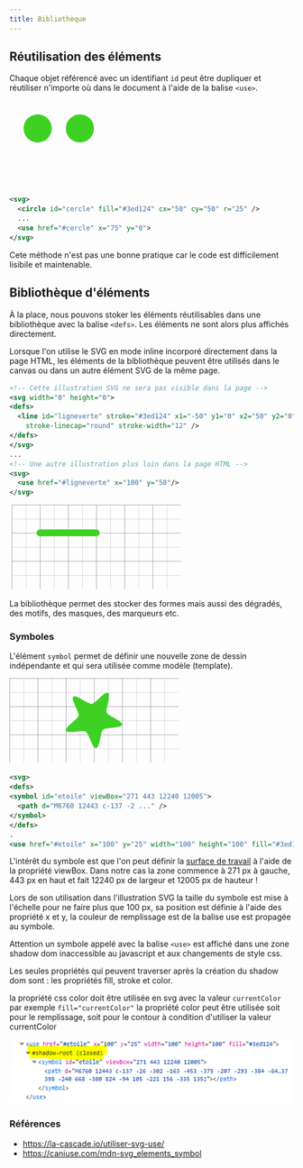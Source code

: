 ```yaml
---
title: Bibliothèque
---
```


## Réutilisation des éléments

Chaque objet référencé avec un identifiant `id` peut être dupliquer et réutiliser n'importe où dans le document à l'aide de la balise `<use>`.

<svg>
  <circle id="cercle" fill="#3ed124" cx="50" cy="50" r="25" />
  <use href="#cercle" x="75" y="0">
</svg>

```svg
<svg>
  <circle id="cercle" fill="#3ed124" cx="50" cy="50" r="25" />
  ...
  <use href="#cercle" x="75" y="0">
</svg>
```

Cete méthode n'est pas une bonne pratique car le code est difficilement lisibile et maintenable.

## Bibliothèque d'éléments

À la place, nous pouvons stoker les éléments réutilisables dans une bibliothèque avec la balise `<defs>`. Les éléments ne sont alors plus affichés directement.

Lorsque l'on utilise le SVG en mode inline incorporé directement dans la page HTML, les éléments de la bibliothèque peuvent être utilisés dans le canvas ou dans un autre élément SVG de la même page.

```svg
<!-- Cette illustration SVG ne sera pas visible dans la page -->
<svg width="0" height="0">
<defs>
  <line id="ligneverte" stroke="#3ed124" x1="-50" y1="0" x2="50" y2="0"
    stroke-linecap="round" stroke-width="12" />
</defs>
</svg>
...
<!-- Une autre illustration plus loin dans la page HTML -->
<svg>
  <use href="#ligneverte" x="100" y="50"/>
</svg>
```

<svg width="0" height="0">
<defs>
  <pattern id="tenthGrid" width="25" height="25" patternUnits="userSpaceOnUse">
    <path d="M 25 0 L 0 0 0 25" fill="none" stroke="gray" stroke-width="0.5"/>
  </pattern>
  <pattern id="fiftygrid" width="50" height="50" patternUnits="userSpaceOnUse">
    <rect width="50" height="50" fill="url(#tenthGrid)"/>
    <path d="M 50 0 L 0 0 0 50" fill="none" stroke="gray" stroke-width="1"/>
  </pattern>
  <symbol id="grid">
    <rect width="100%" height="100%" fill="url(#fiftygrid)"/>
    <path d="M 500 0 L 500 250 0 250" fill="none" stroke="gray" stroke-width="1"/>
  </symbol>
  <line id="ligneverte" stroke="#3ed124" x1="-50" y1="0" x2="50" y2="0"
    stroke-linecap="round" stroke-width="12" />
</defs>
</svg>

<svg>
  <use href="#grid"/>
  <use href="#ligneverte" x="100" y="50"/>
</svg>

La bibliothèque permet des stocker des formes mais aussi des dégradés, des motifs, des masques, des marqueurs etc. 

### Symboles

L'élément `symbol` permet de définir une nouvelle zone de dessin indépendante et qui sera utilisée comme modèle (template).

<svg>
<defs>
<symbol id="etoile" viewBox="271 443 12240 12005">
  <path d="M6760 12443 c-137 -26 -302 -163 -453 -375 -207 -293 -384 -645 -802
    -1598 -347 -790 -486 -1070 -667 -1337 -211 -311 -357 -373 -878 -374 -303 0
    -573 22 -1315 106 -310 36 -666 73 -930 97 -191 17 -792 17 -905 0 -359 -56
    -525 -174 -538 -382 -7 -128 43 -265 161 -442 197 -294 514 -612 1317 -1323
    955 -845 1247 -1174 1290 -1452 37 -234 -95 -656 -453 -1458 -364 -816 -430
    -963 -490 -1110 -252 -611 -352 -998 -318 -1236 31 -222 145 -333 357 -346
    311 -21 768 169 1699 704 749 431 885 508 1051 596 451 240 718 338 924 341
    121 1 161 -10 310 -84 265 -133 574 -380 1300 -1040 1006 -916 1405 -1206
    1752 -1276 102 -21 173 -13 255 27 103 50 160 135 204 304 21 81 23 111 23
    315 0 125 -5 267 -12 320 -51 379 -107 674 -253 1335 -229 1034 -279 1327
    -279 1647 0 162 16 260 55 346 101 221 462 490 1275 952 661 375 831 473 1005
    578 739 446 1065 761 1065 1027 0 155 -96 273 -306 378 -300 150 -748 236
    -1764 342 -1052 108 -1334 148 -1637 225 -387 100 -514 201 -648 515 -117 276
    -211 629 -391 1482 -135 644 -212 973 -289 1237 -115 398 -240 668 -380 824
    -94 105 -221 156 -335 135z"/>
</symbol>
</defs>
<use href="#grid"/>
<use href="#etoile" x="100" y="25" width="100" height="100" fill="#3ed124"/>
</defs>
</svg>


```svg
<svg>
<defs>
<symbol id="etoile" viewBox="271 443 12240 12005">
  <path d="M6760 12443 c-137 -2 ..." />
</symbol>
</defs>
.
<use href="#etoile" x="100" y="25" width="100" height="100" fill="#3ed124"/>
```

L'intérêt du symbole est que l'on peut définir la [surface de travail](../zone) à l'aide de la propriété viewBox. Dans notre cas la zone commence à 271 px à gauche, 443 px en haut et fait 12240 px de largeur et 12005 px de hauteur !

Lors de son utilisation dans l'illustration SVG la taille du symbole est mise à l'échelle pour ne faire plus que 100 px, sa position est définie à l'aide des propriété x et y, la couleur de remplissage est de la balise use est propagée au symbole.

Attention un symbole appelé avec la balise `<use>` est affiché dans une zone shadow dom inaccessible au javascript et aux changements de style css.

Les seules propriétés qui peuvent traverser après la création du shadow dom sont : les propriétés fill, stroke et color.

la propriété css color doit être utilisée en svg avec la valeur `currentColor` par exemple `fill="currentColor"` la propriété color peut être utilisée soit pour le remplissage, soit pour le contour à condition d'utiliser la valeur currentColor

![](shadow.png)

### Références

- https://la-cascade.io/utiliser-svg-use/
- https://caniuse.com/mdn-svg_elements_symbol
